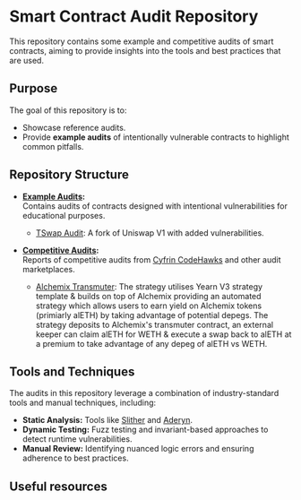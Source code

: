 # Smart Contract Audit Repository

This repository contains some example and competitive audits of smart contracts, aiming to provide insights into the tools and best practices that are used.

## Purpose

The goal of this repository is to:  
- Showcase reference audits.  
- Provide **example audits** of intentionally vulnerable contracts to highlight common pitfalls.  

## Repository Structure

- **[Example Audits](./example-audits):**  
  Contains audits of contracts designed with intentional vulnerabilities for educational purposes.  
  - [TSwap Audit](https://github.com/mlbyvn/audits/tree/main/example-audits/tswap): A fork of Uniswap V1 with added vulnerabilities.  


- **[Competitive Audits](./competitive-audits):**  
  Reports of competitive audits from [Cyfrin CodeHawks](https://codehawks.cyfrin.io/) and other audit marketplaces.
  - [Alchemix Transmuter](): The strategy utilises Yearn V3 strategy template & builds on top of Alchemix providing an automated strategy which allows users to earn yield on Alchemix tokens (primiarly alETH) by taking advantage of potential       depegs. The strategy deposits to Alchemix's transmuter contract, an external keeper can claim alETH for WETH & execute a swap back to alETH at a premium to take advantage of any depeg of alETH vs WETH.

## Tools and Techniques

The audits in this repository leverage a combination of industry-standard tools and manual techniques, including:  
- **Static Analysis:** Tools like [Slither](https://github.com/crytic/slither) and [Aderyn](https://github.com/crytic/aderyn).  
- **Dynamic Testing:** Fuzz testing and invariant-based approaches to detect runtime vulnerabilities.  
- **Manual Review:** Identifying nuanced logic errors and ensuring adherence to best practices.

## Useful resources

